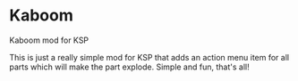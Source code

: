 Kaboom
======

Kaboom mod for KSP

This is just a really simple mod for KSP that adds an action menu item for all parts which will make the part explode. Simple and fun, that's all!
